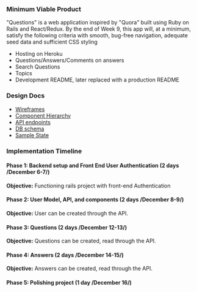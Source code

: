 
### Minimum Viable Product
"Questions" is a web application inspired by "Quora" built using Ruby on Rails and React/Redux. By the end of Week 9, this app will, at a minimum, satisfy the following criteria with smooth, bug-free navigation, adequate seed data and sufficient CSS styling

- Hosting on Heroku
- Questions/Answers/Comments on answers
- Search Questions
- Topics
- Development README, later replaced with a production README



### Design Docs

* [Wireframes](docs/wireframes)
* [Component Hierarchy](docs/component-hierarchy.md)
* [API endpoints](docs/api-endpoints.md)
* [DB schema](docs/schema.md)
* [Sample State](docs/sample-state.md)



### Implementation Timeline

####  Phase 1: Backend setup and Front End User Authentication (2 days /December 6-7/)

**Objective:** Functioning rails project with front-end Authentication

#### Phase 2: User Model, API, and components (2 days /December 8-9/)

**Objective:** User can be created through the API.

#### Phase 3: Questions (2 days /December 12-13/)

**Objective:** Questions can be created, read through the API.

#### Phase 4: Answers (2 days /December 14-15/)

**Objective:** Answers can be created, read through the API.

#### Phase 5: Polishing project (1 day /December 16/)
